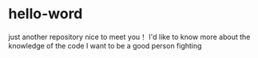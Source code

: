 # hello-word
just another repository
nice to meet you！
I'd like to know more about the knowledge of the code
I want to be a good person
fighting
